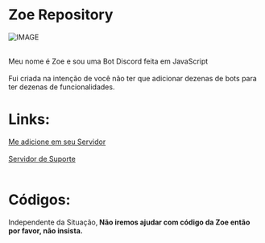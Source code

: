 # Zoe Repository
![IMAGE](https://cdn.discordapp.com/avatars/711341613930250330/98746a40f59eae76391a5a4ba9691588.png?size=2048)
<br><br>

Meu nome é Zoe e sou uma Bot Discord feita em JavaScript
<br><br>Fui criada na intenção de você não ter que adicionar dezenas de bots para ter dezenas de funcionalidades.
<br>

# Links:
[Me adicione em seu Servidor](https://discord.com/api/oauth2/authorize?client_id=711341613930250330&permissions=1547037910&scope=bot)
<br><br>
[Servidor de Suporte](https://discord.gg/fW5cz88)<br><br>

# Códigos:
Independente da Situação,<b> Não iremos ajudar com código da Zoe então por favor, não insista.</b>
